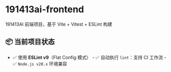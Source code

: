 # 191413ai-frontend

191413AI 前端项目，基于 Vite + Vitest + ESLint 构建

## 📦 当前项目状态

- ✅ 使用 **ESLint v9**（Flat Config 模式） - ✅ 自动执行 `lint`：支持 CI 工作流 - ✅ `Node.js v20.x` 环境兼容
